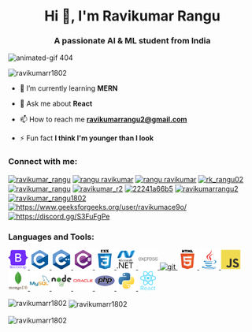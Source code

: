 <h1 align="center">Hi 👋, I'm Ravikumar Rangu</h1>
<h3 align="center">A passionate AI & ML student from India</h3>
<img align="rigth" alt="animated-gif 404" src="https://media4.giphy.com/media/v1.Y2lkPTc5MGI3NjExZzF6Z2h2bWJwcXdnaGZvNHRxdmI4c3FyZDM2NHIyamFpanVsbWVzbCZlcD12MV9pbnRlcm5hbF9naWZfYnlfaWQmY3Q9Zw/qgQUggAC3Pfv687qPC/giphy.webp">
<p align="left"> <img src="https://komarev.com/ghpvc/?username=ravikumarr1802&label=Profile%20views&color=0e75b6&style=flat" alt="ravikumarr1802" /> </p>

- 🌱 I’m currently learning **MERN**

- 💬 Ask me about **React**

- 📫 How to reach me **ravikumarrangu2@gmail.com**

- ⚡ Fun fact **I think I'm younger than I look**

<h3 align="left">Connect with me:</h3>
<p align="left">
<a href="https://twitter.com/ravikumar_rangu" target="blank"><img align="center" src="https://raw.githubusercontent.com/rahuldkjain/github-profile-readme-generator/master/src/images/icons/Social/twitter.svg" alt="ravikumar_rangu" height="30" width="40" /></a>
<a href="https://linkedin.com/in/rangu ravikumar" target="blank"><img align="center" src="https://raw.githubusercontent.com/rahuldkjain/github-profile-readme-generator/master/src/images/icons/Social/linked-in-alt.svg" alt="rangu ravikumar" height="30" width="40" /></a>
<a href="https://stackoverflow.com/users/rangu ravikumar" target="blank"><img align="center" src="https://raw.githubusercontent.com/rahuldkjain/github-profile-readme-generator/master/src/images/icons/Social/stack-overflow.svg" alt="rangu ravikumar" height="30" width="40" /></a>
<a href="https://instagram.com/rk_rangu02" target="blank"><img align="center" src="https://raw.githubusercontent.com/rahuldkjain/github-profile-readme-generator/master/src/images/icons/Social/instagram.svg" alt="rk_rangu02" height="30" width="40" /></a>
<a href="https://www.youtube.com/c/ravikumar_rangu" target="blank"><img align="center" src="https://raw.githubusercontent.com/rahuldkjain/github-profile-readme-generator/master/src/images/icons/Social/youtube.svg" alt="ravikumar_rangu" height="30" width="40" /></a>
<a href="https://www.codechef.com/users/ravikumar_r2" target="blank"><img align="center" src="https://cdn.jsdelivr.net/npm/simple-icons@3.1.0/icons/codechef.svg" alt="ravikumar_r2" height="30" width="40" /></a>
<a href="https://www.hackerrank.com/22241a66b5" target="blank"><img align="center" src="https://raw.githubusercontent.com/rahuldkjain/github-profile-readme-generator/master/src/images/icons/Social/hackerrank.svg" alt="22241a66b5" height="30" width="40" /></a>
<a href="https://codeforces.com/profile/ravikumarrangu2" target="blank"><img align="center" src="https://raw.githubusercontent.com/rahuldkjain/github-profile-readme-generator/master/src/images/icons/Social/codeforces.svg" alt="ravikumarrangu2" height="30" width="40" /></a>
<a href="https://www.leetcode.com/ravikumar_rangu1802" target="blank"><img align="center" src="https://raw.githubusercontent.com/rahuldkjain/github-profile-readme-generator/master/src/images/icons/Social/leet-code.svg" alt="ravikumar_rangu1802" height="30" width="40" /></a>
<a href="https://auth.geeksforgeeks.org/user/https://www.geeksforgeeks.org/user/ravikumace9o/" target="blank"><img align="center" src="https://raw.githubusercontent.com/rahuldkjain/github-profile-readme-generator/master/src/images/icons/Social/geeks-for-geeks.svg" alt="https://www.geeksforgeeks.org/user/ravikumace9o/" height="30" width="40" /></a>
<a href="https://discord.gg/https://discord.gg/S3FuFgPe" target="blank"><img align="center" src="https://raw.githubusercontent.com/rahuldkjain/github-profile-readme-generator/master/src/images/icons/Social/discord.svg" alt="https://discord.gg/S3FuFgPe" height="30" width="40" /></a>
</p>

<h3 align="left">Languages and Tools:</h3>
<p align="left"> <a href="https://getbootstrap.com" target="_blank" rel="noreferrer"> <img src="https://raw.githubusercontent.com/devicons/devicon/master/icons/bootstrap/bootstrap-plain-wordmark.svg" alt="bootstrap" width="40" height="40"/> </a> <a href="https://www.cprogramming.com/" target="_blank" rel="noreferrer"> <img src="https://raw.githubusercontent.com/devicons/devicon/master/icons/c/c-original.svg" alt="c" width="40" height="40"/> </a> <a href="https://www.w3schools.com/cpp/" target="_blank" rel="noreferrer"> <img src="https://raw.githubusercontent.com/devicons/devicon/master/icons/cplusplus/cplusplus-original.svg" alt="cplusplus" width="40" height="40"/> </a> <a href="https://www.w3schools.com/cs/" target="_blank" rel="noreferrer"> <img src="https://raw.githubusercontent.com/devicons/devicon/master/icons/csharp/csharp-original.svg" alt="csharp" width="40" height="40"/> </a> <a href="https://www.w3schools.com/css/" target="_blank" rel="noreferrer"> <img src="https://raw.githubusercontent.com/devicons/devicon/master/icons/css3/css3-original-wordmark.svg" alt="css3" width="40" height="40"/> </a> <a href="https://dotnet.microsoft.com/" target="_blank" rel="noreferrer"> <img src="https://raw.githubusercontent.com/devicons/devicon/master/icons/dot-net/dot-net-original-wordmark.svg" alt="dotnet" width="40" height="40"/> </a> <a href="https://expressjs.com" target="_blank" rel="noreferrer"> <img src="https://raw.githubusercontent.com/devicons/devicon/master/icons/express/express-original-wordmark.svg" alt="express" width="40" height="40"/> </a> <a href="https://git-scm.com/" target="_blank" rel="noreferrer"> <img src="https://www.vectorlogo.zone/logos/git-scm/git-scm-icon.svg" alt="git" width="40" height="40"/> </a> <a href="https://www.w3.org/html/" target="_blank" rel="noreferrer"> <img src="https://raw.githubusercontent.com/devicons/devicon/master/icons/html5/html5-original-wordmark.svg" alt="html5" width="40" height="40"/> </a> <a href="https://www.java.com" target="_blank" rel="noreferrer"> <img src="https://raw.githubusercontent.com/devicons/devicon/master/icons/java/java-original.svg" alt="java" width="40" height="40"/> </a> <a href="https://developer.mozilla.org/en-US/docs/Web/JavaScript" target="_blank" rel="noreferrer"> <img src="https://raw.githubusercontent.com/devicons/devicon/master/icons/javascript/javascript-original.svg" alt="javascript" width="40" height="40"/> </a> <a href="https://www.mongodb.com/" target="_blank" rel="noreferrer"> <img src="https://raw.githubusercontent.com/devicons/devicon/master/icons/mongodb/mongodb-original-wordmark.svg" alt="mongodb" width="40" height="40"/> </a> <a href="https://www.mysql.com/" target="_blank" rel="noreferrer"> <img src="https://raw.githubusercontent.com/devicons/devicon/master/icons/mysql/mysql-original-wordmark.svg" alt="mysql" width="40" height="40"/> </a> <a href="https://nodejs.org" target="_blank" rel="noreferrer"> <img src="https://raw.githubusercontent.com/devicons/devicon/master/icons/nodejs/nodejs-original-wordmark.svg" alt="nodejs" width="40" height="40"/> </a> <a href="https://www.oracle.com/" target="_blank" rel="noreferrer"> <img src="https://raw.githubusercontent.com/devicons/devicon/master/icons/oracle/oracle-original.svg" alt="oracle" width="40" height="40"/> </a> <a href="https://www.php.net" target="_blank" rel="noreferrer"> <img src="https://raw.githubusercontent.com/devicons/devicon/master/icons/php/php-original.svg" alt="php" width="40" height="40"/> </a> <a href="https://www.python.org" target="_blank" rel="noreferrer"> <img src="https://raw.githubusercontent.com/devicons/devicon/master/icons/python/python-original.svg" alt="python" width="40" height="40"/> </a> <a href="https://reactjs.org/" target="_blank" rel="noreferrer"> <img src="https://raw.githubusercontent.com/devicons/devicon/master/icons/react/react-original-wordmark.svg" alt="react" width="40" height="40"/> </a> </p>

<p><img align="left" src="https://github-readme-stats.vercel.app/api/top-langs?username=ravikumarr1802&show_icons=true&locale=en&layout=compact" alt="ravikumarr1802" /></p>

<p>&nbsp;<img align="center" src="https://github-readme-stats.vercel.app/api?username=ravikumarr1802&show_icons=true&locale=en" alt="ravikumarr1802" /></p>

<p><img align="center" src="https://github-readme-streak-stats.herokuapp.com/?user=ravikumarr1802&" alt="ravikumarr1802" /></p>
